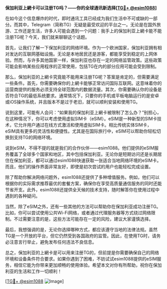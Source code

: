 **保加利亚上網卡可以注册TG吗？——你的全球通讯新选择[[TG💪+ @esim1088](https://t.me/s/esim1088)]**

在如今这个信息爆炸的时代，即时通讯工具已经成为我们生活中不可或缺的一部分。而其中，Telegram（简称TG）无疑是最受欢迎的平台之一。无论是在国外旅游、工作还是生活，许多人可能会遇到一个问题：我手上的保加利亚上網卡能不能注册TG呢？今天，我们就来聊聊这个话题。

首先，让我们了解一下保加利亚的网络环境。作为一个欧洲国家，保加利亚拥有相对发达的互联网基础设施。无论是本地居民还是游客，都能享受到稳定的上网体验。然而，与许多其他国家一样，保加利亚也存在一定的网络监管政策。这些政策可能会影响某些应用程序的正常使用，包括TG在内的部分应用可能会受到限制。

那么，保加利亚的上網卡究竟能不能用来注册TG呢？答案是肯定的，但需要满足一些条件。首先，你需要确保你的上網卡能够正常访问国际互联网。这意味着你的运营商提供的服务必须支持全球范围内的数据流量。其次，你需要确认你的设备是否符合TG的最低系统要求。通常情况下，只要你的手机或平板电脑运行的是安卓或iOS操作系统，并且版本不是过于老旧，就可以顺利安装和使用TG。

说到这里，可能有人会问：“如果我的保加利亚上網卡被限制了怎么办？”别担心，在这种情况下，你可以考虑使用虚拟SIM卡（eSIM）。eSIM是一种新型的SIM卡技术，它允许用户通过在线方式激活和使用虚拟SIM卡。相比传统实体SIM卡，eSIM具有更多的灵活性和便捷性。尤其是在国际旅行中，eSIM可以帮助你轻松切换到支持TG的网络环境。

说到eSIM，不得不提的就是我们的合作伙伴——esim1088。他们提供的eSIM服务覆盖了全球多个国家和地区，其中包括保加利亚。无论你是短期访问还是长期居住在保加利亚，都可以通过esim1088快速获取一张适合当地网络环境的eSIM卡。而且，他们的操作界面非常友好，即使是初次尝试的用户也能轻松完成设置。

除了帮助你解决网络问题外，esim1088还提供了多种增值服务。例如，他们可以根据你的实际需求推荐最优的套餐方案，确保你在享受高质量通信服务的同时还能节省开支。此外，esim1088还提供全天候的技术支持，随时解答你在使用过程中遇到的各种疑问。

当然，除了eSIM之外，还有一些其他的方法可以帮助你在保加利亚成功注册TG。比如，你可以尝试使用公共Wi-Fi网络，或者通过代理服务器等方式绕过网络限制。不过需要注意的是，这些方法可能存在一定的风险，建议大家谨慎选择。

最后，我想强调的是，无论你选择哪种方式，都应该遵守当地的法律法规。虽然TG是一个开放的平台，但它仍然受到各国政府的监管。因此，在使用TG时，请务必注意言行举止，避免发布任何违法不良信息。

总之，保加利亚的上網卡是可以用来注册TG的，但前提是你需要确保自己的网络环境和设备条件符合要求。如果你遇到了困难，不妨试试esim1088提供的eSIM服务，相信它能为你带来更加顺畅的使用体验。希望本文对你有所帮助，祝你在保加利亚的生活和工作一切顺利！

[[TG💪+ @esim1088](https://t.me/s/esim1088) ![Image](https://i.postimg.cc/4NQfJmqS/Snipaste-2025-05-13-00-14-12.png)]
